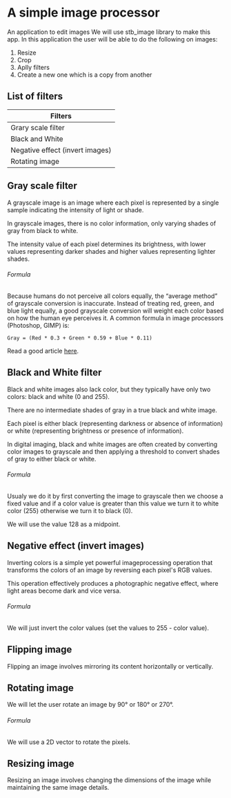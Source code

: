 # A simple image processor

An application to edit images
We will use stb_image library to make this app.
In this application the user will be able to do the following on images:

1. Resize
2. Crop
3. Aplly filters
4. Create a new one which is a copy from another

## List of filters

|       Filters      |
|--------------------|
| Grary scale filter |
| Black and White    |
| Negative effect (invert images) |
| Rotating image     |


## Gray scale filter
 A grayscale image is an image where each pixel is represented by a single sample indicating the intensity of light or shade.

 In grayscale images, there is no color information, only varying shades
 of gray from black to white.

 The intensity value of each pixel determines its brightness, with lower
 values representing darker shades and higher values representing lighter shades.

 
###### Formula
Because humans do not perceive all colors equally, the “average method” of grayscale conversion is inaccurate.  Instead of treating red, green, and blue light equally, a good grayscale conversion will weight each color based on how the human eye perceives it.  A common formula in image processors (Photoshop, GIMP) is:

```
Gray = (Red * 0.3 + Green * 0.59 + Blue * 0.11)
```
Read a good article [here](https://tannerhelland.com/2011/10/01/grayscale-image-algorithm-vb6.html).


## Black and White filter
 Black and white images also lack color, but they typically have only two colors: black and white (0
 and 255). 
 
 There are no intermediate shades of gray in a true black and white image. 
 
 Each pixel is either black (representing darkness or absence of information) or white (representing brightness
 or presence of information). 
 
 In digital imaging, black and white images are often created by converting color images to grayscale and then applying a threshold to convert shades of gray to
 either black or white.

###### Formula
 Usualy we do it by first converting the image to grayscale then we choose a fixed value
 and if a color value is greater than this value we turn it to white color (255) otherwise we turn it to black (0).

 We will use the value 128 as a midpoint.

## Negative effect (invert images)
   Inverting colors is a simple yet powerful imageprocessing operation that transforms the colors of
   an image by reversing each pixel's RGB values.
   
   This operation effectively produces a photographic negative effect, where light areas become dark and vice versa.

###### Formula
 We will just invert the color values (set the values to 255 - color value).

## Flipping image
 Flipping an image involves mirroring its content horizontally or vertically.


## Rotating image
 We will let the user rotate an image by 90° or 180° or 270°.

###### Formula
 We will use a 2D vector to rotate the pixels.


## Resizing image
 Resizing an image involves changing the dimensions of the image while maintaining the same image details.